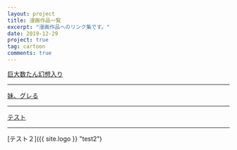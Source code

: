 ```yaml
---
layout: project
title: 漫画作品一覧
excerpt: "漫画作品へのリンク集です。"
date: 2019-12-29
project: true
tag: cartoon
comments: true
---
```


[巨大数たん幻想入り](https://www.pixiv.net/user/20006473/series/35747)

***

[妹、グレる](https://www.pixiv.net/user/20006473/series/8073)

***

[テスト](https://github.com/p-adic/bot/blob/master/BdR.jpg "test")

***

[テスト２]({{ site.logo }} "test2")
